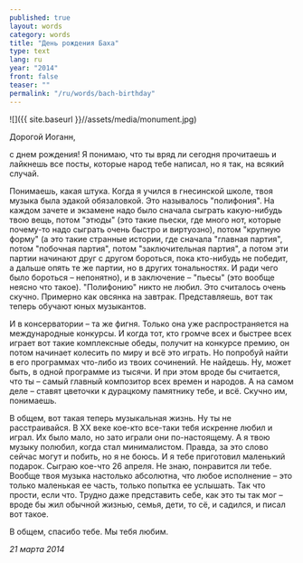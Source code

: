 ```yaml
---
published: true
layout: words
category: words
title: "День рождения Баха"
type: text
lang: ru
year: "2014"
front: false
teaser: ""
permalink: "/ru/words/bach-birthday"
---
```


![]({{ site.baseurl }}//assets/media/monument.jpg)

Дорогой Иоганн,

с днем рождения! Я понимаю, что ты вряд ли сегодня прочитаешь и лайкнешь все посты, которые народ тебе написал, но я так, на всякий случай.

Понимаешь, какая штука. Когда я учился в гнесинской школе, твоя музыка была эдакой обязаловкой. Это называлось "полифония". На каждом зачете и экзамене надо было сначала сыграть какую-нибудь твою вещь, потом "этюды" (это такие пьески, где много нот, которые почему-то надо сыграть очень быстро и виртуозно), потом "крупную форму" (а это такие странные истории, где сначала "главная партия", потом "побочная партия", потом "заключительная партия", а потом эти партии начинают друг с другом бороться, пока кто-нибудь не победит, а дальше опять те же партии, но в других тональностях. И ради чего было бороться – непонятно), и в заключение – "пьесы" (это вообще неясно что такое). "Полифонию" никто не любил. Это считалось очень скучно. Примерно как овсянка на завтрак. Представляешь, вот так теперь обучают юных музыкантов.

И в консерватории – та же фигня. Только она уже распространяется на международные конкурсы. И когда тот, кто громче всех и быстрее всех играет вот такие комплексные обеды, получит на конкурсе премию, он потом начинает колесить по миру и всё это играть. Но попробуй найти в его программах что-либо из твоих сочинений. Не найдешь. Ну, может быть, в одной программе из тысячи. И при этом вроде бы считается, что ты – самый главный композитор всех времен и народов. А на самом деле – ставят цветочки к дурацкому памятнику тебе, и всё. Скучно им, понимаешь.

В общем, вот такая теперь музыкальная жизнь. Ну ты не расстраивайся. В ХХ веке кое-кто все-таки тебя искренне любил и играл. Их было мало, но зато играли они по-настоящему. А я твою музыку полюбил, когда стал минималистом. Правда, за это слово сейчас могут и побить, но я не боюсь. И я тебе приготовил маленький подарок. Сыграю кое-что 26 апреля. Не знаю, понравится ли тебе. Вообще твоя музыка настолько абсолютна, что любое исполнение – это только маленькая ее часть, только попытка ее услышать. Так что прости, если что. Трудно даже представить себе, как это ты так мог – вроде бы жил обычной жизнью, семья, дети, то сё, и садился, и писал вот такое.

В общем, спасибо тебе. Мы тебя любим.

_21 марта 2014_